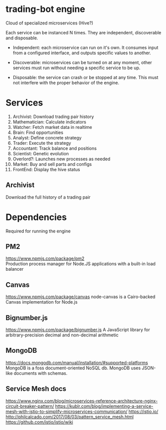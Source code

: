 # trading-bot engine
Cloud of specialized microservices (Hive?)

Each service can be instanced N times. They are independent, discoverable and disposable.

* Independent: each microservice can run on it's own. It consumes input from a configured interface, and outputs specific values to another.

* Discoverable: microservices can be turned on at any moment, other services must run without needing a specific service to be up.

* Disposable: the service can crash or be stopped at any time. This must not interfere with the proper behavior of the engine.

# Services
 1. Archivist: Download trading pair history
 2. Mathematician: Calculate indicators
 3. Watcher: Fetch market data in realtime
 4. Brain: Find opportunities
 5. Analyst: Define concrete strategy
 6. Trader: Execute the strategy
 7. Accountant: Track balance and positions
 8. Scientist: Genetic evolution
 9. Overlord?: Launches new processes as needed
10. Market: Buy and sell parts and configs
11. FrontEnd: Display the hive status

## Archivist
Download the full history of a trading pair

# Dependencies
Required for running the engine

## PM2
https://www.npmjs.com/package/pm2  
Production process manager for Node.JS applications with a built-in load balancer

## Canvas  
https://www.npmjs.com/package/canvas
node-canvas is a Cairo-backed Canvas implementation for Node.js

## Bignumber.js  
https://www.npmjs.com/package/bignumber.js
A JavaScript library for arbitrary-precision decimal and non-decimal arithmetic

## MongoDB
https://docs.mongodb.com/manual/installation/#supported-platforms
MongoDB is a foss document-oriented NoSQL db. MongoDB uses JSON-like documents with schemas.

## Service Mesh docs
https://www.nginx.com/blog/microservices-reference-architecture-nginx-circuit-breaker-pattern/
https://kublr.com/blog/implementing-a-service-mesh-with-istio-to-simplify-microservices-communication/
https://istio.io/
http://philcalcado.com/2017/08/03/pattern_service_mesh.html
https://github.com/istio/istio/wiki
